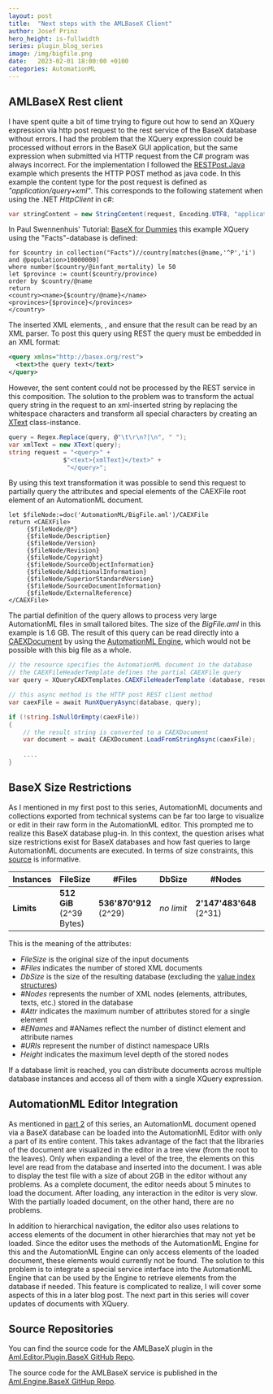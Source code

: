 ```yaml
---
layout: post
title:  "Next steps with the AMLBaseX Client"
author: Josef Prinz
hero_height: is-fullwidth
series: plugin_blog_series
image: /img/bigfile.png
date:   2023-02-01 18:00:00 +0100
categories: AutomationML
---
```


## AMLBaseX Rest client
I have spent quite a bit of time trying to figure out how to send an XQuery expression via http post request to the rest service of the BaseX database without errors. I had the problem that the XQuery expression could be processed without errors in the BaseX GUI application, but the same expression when submitted via HTTP request from the C# program was always incorrect. For the implementation I followed the [RESTPost.Java](https://github.com/BaseXdb/basex/blob/9/basex-examples/src/main/java/org/basex/examples/rest/RESTPost.java) example which presents the HTTP POST method as java code. In this example the content type for the post request is defined as *"application/query+xml"*.  This corresponds to the following statement when using the .NET *HttpClient* in c#: 

```c#
var stringContent = new StringContent(request, Encoding.UTF8, "application/query+xml");
```

In Paul Swennenhuis' Tutorial: [BaseX for Dummies](https://www.swennenhuis.nl/basexfordummies/BaseX_for_dummies.pdf) this example XQuery using the "Facts"-database is defined:

```xquery
for $country in collection("Facts")//country[matches(@name,'^P','i')
and @population>10000000]
where number($country/@infant_mortality) le 50
let $province := count($country/province)
order by $country/@name
return 
<country><name>{$country/@name}</name>
<provinces>{$province}</provinces>
</country>
```

The inserted XML elements, <country>, <name> and <provinces> ensure that the result can be read by an XML parser. To post this query using REST the query must be embedded in an XML format:

```xml
<query xmlns="http://basex.org/rest">
  <text>the query text</text>
</query>
```

However, the sent content could not be processed by the REST service in this composition. The solution to the problem was to transform the actual query string in the request to an xml-inserted string by replacing the whitespace characters and transform all special characters by creating an [XText](https://learn.microsoft.com/en-us/dotnet/api/system.xml.linq.xtext?view=net-7.0) class-instance.

```c#
query = Regex.Replace(query, @"\t\r\n?|\n", " ");
var xmlText = new XText(query);
string request = "<query>" +
               $"<text>{xmlText}</text>" +
                "</query>";
```

By using this text transformation it was possible to send this request to partially query the attributes and special elements of the CAEXFile root element of an AutomationML document.

```xquery
let $fileNode:=doc('AutomationML/BigFile.aml')/CAEXFile
return <CAEXFile>
     {$fileNode/@*} 
     {$fileNode/Description}
     {$fileNode/Version}
     {$fileNode/Revision}
     {$fileNode/Copyright}
     {$fileNode/SourceObjectInformation}
     {$fileNode/AdditionalInformation}
     {$fileNode/SuperiorStandardVersion}
     {$fileNode/SourceDocumentInformation}  
     {$fileNode/ExternalReference}
</CAEXFile>
```

The partial definition of the query allows to process very large AutomationML files in small tailored bites. The size of the *BigFile.aml* in this example is 1.6 GB. The result of this query can be read directly into a [CAEXDocument](https://github.com/AutomationML/AMLEngine2.1/blob/master/Documentation/Aml.Engine.CAEX/CAEXDocument/README.md) by using the [AutomationML Engine][AutomationML Engine], which would not be possible with this big file as a whole.

```C#
// the resource specifies the AutomationML document in the database
// the CAEXFileHeaderTemplate defines the partial CAEXFile query
var query = XQueryCAEXTemplates.CAEXFileHeaderTemplate (database, resource);

// this async method is the HTTP post REST client method
var caexFile = await RunXQueryAsync(database, query);

if (!string.IsNullOrEmpty(caexFile))
{ 
    // the result string is converted to a CAEXDocument
    var document = await CAEXDocument.LoadFromStringAsync(caexFile);
    
    ....
}
```



## BaseX Size Restrictions

As I mentioned in my first post to this series, AutomationML documents and collections exported from technical systems can be far too large to visualize or edit in their raw form in the AutomationML editor. This prompted me to realize this BaseX database plug-in. In this context, the question arises what size restrictions exist for BaseX databases and how fast queries to large AutomationML documents are executed. In terms of size constraints, this [source](https://docs.basex.org/wiki/Statistics) is informative. 

| Instances  | FileSize                 | #Files                 | DbSize     | #Nodes                   | #Attr      | #ENames          | #ANames          | #URIs         | Height     |
| ---------- | ------------------------ | ---------------------- | ---------- | ------------------------ | ---------- | ---------------- | ---------------- | ------------- | :--------- |
| **Limits** | **512 GiB** (2^39 Bytes) | **536'870'912** (2^29) | *no limit* | **2'147'483'648** (2^31) | *no limit* | **32768** (2^15) | **32768** (2^15) | **256** (2^8) | *no limit* |

This is the meaning of the attributes:

- *FileSize* is the original size of the input documents
- *#Files* indicates the number of stored XML documents
- *DbSize* is the size of the resulting database (excluding the [value index structures](https://docs.basex.org/wiki/Indexes#Value_Indexes))
- *#Nodes* represents the number of XML nodes (elements, attributes, texts, etc.) stored in the database
- *#Attr* indicates the maximum number of attributes stored for a single element
- *#ENames* and #ANames reflect the number of distinct element and attribute names
- *#URIs* represent the number of distinct namespace URIs
- *Height* indicates the maximum level depth of the stored nodes

If a database limit is reached, you can distribute documents  across multiple database instances and access all of them with a single  XQuery expression.

## AutomationML Editor Integration

As mentioned in [part 2](https://josefprinz.github.io/automationml/2023/01/01/Interactions-between-AMLEditor-and-AMLBaseX-Kopie/) of this series, an AutomationML document opened via a BaseX database can be loaded into the AutomationML Editor with only a part of its entire content. This takes advantage of the fact that the libraries of the document are visualized in the editor in a tree view (from the root to the leaves). Only when expanding a level of the tree, the elements on this level are read from the database and inserted into the document. I was able to display the test file with a size of about 2GB in the editor without any problems. As a complete document, the editor needs about 5 minutes to load the document. After loading, any interaction in the editor is very slow. With the partially loaded document, on the other hand, there are no problems.

In addition to hierarchical navigation, the editor also uses relations to access elements of the document in other hierarchies that may not yet be loaded. Since the editor uses the methods of the AutomationML Engine for this and the AutomationML Engine can only access elements of the loaded document, these elements would currently not be found. The solution to this problem is to integrate a special service interface into the AutomationML Engine that can be used by the Engine to retrieve elements from the database if needed. This feature is complicated to realize, I will cover some aspects of this in a later blog post. The next part in this series will cover updates of documents with XQuery.

## Source Repositories

You can find the source code for the AMLBaseX plugin in the [Aml.Editor.Plugin.BaseX GitHub Repo][Aml.Editor.Plugin.BaseX GitHub Repo].

The source code for the AMLBaseX service is published in the [Aml.Engine.BaseX GitHup Repo][Aml.Engine.BaseX GitHup Repo].


[Aml.Editor.Plugin.BaseX GitHub Repo]: https://github.com/josefprinz/Aml.Editor.Plugin.BaseX
[Aml.Engine.BaseX GitHup Repo]: https://github.com/josefprinz/Aml.Engine.BaseX
[AutomationML Engine]: https://www.nuget.org/packages/Aml.Engine
